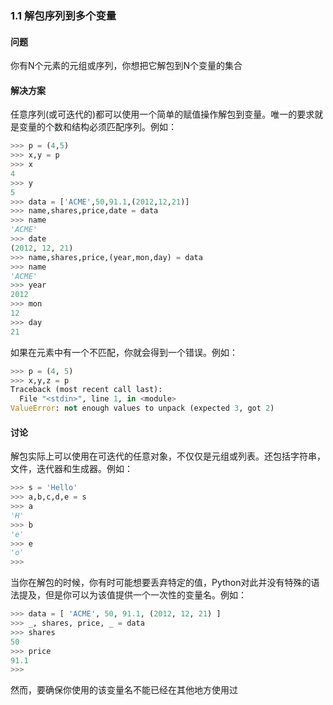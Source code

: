 ### 1.1 解包序列到多个变量

#### 问题

你有N个元素的元组或序列，你想把它解包到N个变量的集合

#### 解决方案

任意序列(或可迭代的)都可以使用一个简单的赋值操作解包到变量。唯一的要求就是变量的个数和结构必须匹配序列。例如：

```python
>>> p = (4,5)
>>> x,y = p
>>> x
4
>>> y
5
>>> data = ['ACME',50,91.1,(2012,12,21)]
>>> name,shares,price,date = data
>>> name
'ACME'
>>> date
(2012, 12, 21)
>>> name,shares,price,(year,mon,day) = data
>>> name
'ACME'
>>> year
2012
>>> mon
12
>>> day
21
```

如果在元素中有一个不匹配，你就会得到一个错误。例如：

```python
>>> p = (4, 5)
>>> x,y,z = p
Traceback (most recent call last):
  File "<stdin>", line 1, in <module>
ValueError: not enough values to unpack (expected 3, got 2)
```

#### 讨论

解包实际上可以使用在可迭代的任意对象，不仅仅是元组或列表。还包括字符串，文件，迭代器和生成器。例如：

```python
>>> s = 'Hello'
>>> a,b,c,d,e = s
>>> a
'H'
>>> b
'e'
>>> e
'o'
>>> 
```

当你在解包的时候，你有时可能想要丢弃特定的值，Python对此并没有特殊的语法提及，但是你可以为该值提供一个一次性的变量名。例如：

```python
>>> data = [ 'ACME', 50, 91.1, (2012, 12, 21) ]
>>> _, shares, price, _ = data
>>> shares
50
>>> price
91.1
>>>
```

然而，要确保你使用的该变量名不能已经在其他地方使用过